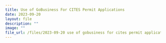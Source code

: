 ```yaml
---
title: Use of GoBusiness For CITES Permit Applications
date: 2023-09-20
layout: file
description: ""
image: ""
file_url: /files/2023-09-20 use of gobusiness for cites permit applications.pdf
---
```

